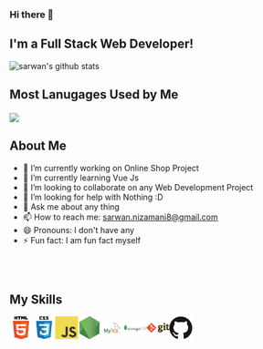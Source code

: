 ### Hi there 👋
## I'm a  Full Stack Web Developer!

![sarwan's github stats](https://github-readme-stats.vercel.app/api?username=sarwan920&show_icons=true&bg_color=eeeeee&title_color=222831&icon_color=222831&text_color=0F9B8E)
<br/>
## Most Lanugages Used by Me
<img align="center" src="https://github-readme-stats.anuraghazra1.vercel.app/api/top-langs/?username=sarwan920&layout=compact&bg_color=eeeeee&title_color=222831&icon_color=222831&text_color=0F9B8E" />

## About Me
- 🔭 I’m currently working on Online Shop Project
- 🌱 I’m currently learning Vue Js
- 👯 I’m looking to collaborate on any Web Development Project
- 🤔 I’m looking for help with Nothing :D
- 💬 Ask me about any thing
- 📫 How to reach me: sarwan.nizamani8@gmail.com
- 😄 Pronouns: I don't have any
- ⚡ Fun fact: I am fun fact myself

<br />
<br />

## My Skills
<img align="left" alt="HTML5" width="40px" src="https://raw.githubusercontent.com/github/explore/80688e429a7d4ef2fca1e82350fe8e3517d3494d/topics/html/html.png" />
<img align="left" alt="CSS3" width="40px" src="https://raw.githubusercontent.com/github/explore/80688e429a7d4ef2fca1e82350fe8e3517d3494d/topics/css/css.png" />
<img align="left" alt="JavaScript" width="40px" src="https://raw.githubusercontent.com/github/explore/80688e429a7d4ef2fca1e82350fe8e3517d3494d/topics/javascript/javascript.png" />
<img align="left" alt="Node.js" width="40px" src="https://raw.githubusercontent.com/github/explore/80688e429a7d4ef2fca1e82350fe8e3517d3494d/topics/nodejs/nodejs.png" />
<img align="left" alt="MySQL" width="40px" src="https://raw.githubusercontent.com/github/explore/80688e429a7d4ef2fca1e82350fe8e3517d3494d/topics/mysql/mysql.png" />
<img align="left" alt="MongoDB" width="40px" src="https://raw.githubusercontent.com/github/explore/80688e429a7d4ef2fca1e82350fe8e3517d3494d/topics/mongodb/mongodb.png" />
<img align="left" alt="Git" width="40px" src="https://raw.githubusercontent.com/github/explore/80688e429a7d4ef2fca1e82350fe8e3517d3494d/topics/git/git.png" />
<img align="left" alt="GitHub" width="40px" src="https://raw.githubusercontent.com/github/explore/78df643247d429f6cc873026c0622819ad797942/topics/github/github.png" />
